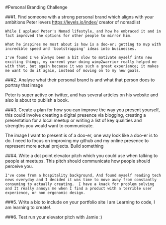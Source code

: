 #Personal Branding Challenge

###1. Find someone with a strong personal brand which aligns with your ambitions
    Peter levers  https://levels.io/index/ creator of nomadlist

    While I applaud Peter's Nomad lifestyle, and how he embraced it and in fact improved the options for other people to mirror him.

    What he inspires me most about is how is a doo-er; getting to mvp with incredible speed and 'bootstrapping' ideas into businesses.

    I've found I've always been a bit slow to motivate myself into new exciting things, my current year doing wimp2warrior really helped me with that, but again because it was such a great experience; it makes me want to do it again, instead of moving on to my new goals.


###2. Analyse what their personal brand is and what that person does to portray that image

  Peter is super active on twitter, and has several articles on his website and also is about to publish a book.


###3. Create a plan for how you can improve the way you present yourself, this could involve creating a digital presence via blogging, creating a presentation for a local meetup or writing a list of key qualities and strengths you would want to communicate.

  The image I want to present is of a doo-er, one way look like a doo-er is to do.
  I need to focus on improving my github and my online presence to represent more actual projects.   Build something


###4. Write a dot point elevator pitch which you could use when talking to people  at meetups. This pitch should communicate how people should perceive you.

    I've come from a hospitality background, And found myself reading tech news everyday and I decided it was time to move away from constantly consuming to actually creating.  I have a knack for problem solving and It really annoys me when I find a product with a terrible user experience, or non ergonomic design.



###5. Write a bio to include on your portfolio site
  I am Learning to code, I am learning to create!.



###6. Test run your elevator pitch with Jamie :)
